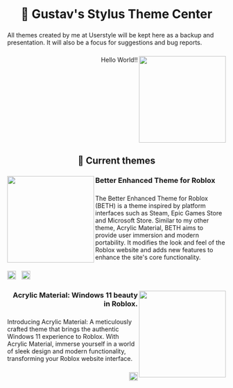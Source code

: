 <h1 align="center">🎨 Gustav's Stylus Theme Center</h1>

###

<p align="left">All themes created by me at Userstyle will be kept here as a backup and presentation. It will also be a focus for suggestions and bug reports.</p>

###

<img align="right" height="200" src="https://i.imgflip.com/65efzo.gif"  />

###

<p align="right">Hello World!!</p>

###

<br clear="both">

<h2 align="center">🎨 Current themes</h2>

###

<img align="left" height="200" src="https://github.com/GustavHeinrich/UserStyles/assets/164238337/a8a036c1-95db-4ef5-8a26-0c3aaccf2de7"  />

###

<h3 align="left">Better Enhanced Theme for Roblox</h3>

###

<p align="left">The Better Enhanced Theme for Roblox (BETH) is a theme inspired by platform interfaces such as Steam, Epic Games Store and Microsoft Store. Similar to my other theme, Acrylic Material, BETH aims to provide user immersion and modern portability. It modifies the look and feel of the Roblox website and adds new features to enhance the site's core functionality.</p>

###

<div align="left">
  <img src="https://skillicons.dev/icons?i=css" height="20" alt="css3 logo"  />
  <img width="5" />
  <img src="https://skillicons.dev/icons?i=js" height="20" alt="javascript logo"  />
</div>

###

<img align="right" height="200" src="https://github.com/GustavHeinrich/UserStyles/assets/164238337/b43e0b2d-8368-43bf-9b5a-9430c4b15d09"  />

###

<h3 align="right">Acrylic Material: Windows 11 beauty in Roblox.</h3>

###

<p align="left">Introducing Acrylic Material: A meticulously crafted theme that brings the authentic Windows 11 experience to Roblox. With Acrylic Material, immerse yourself in a world of sleek design and modern functionality, transforming your Roblox website interface.</p>

###

<div align="right">
  <img src="https://skillicons.dev/icons?i=css" height="20" alt="css3 logo"  />
</div>

###
